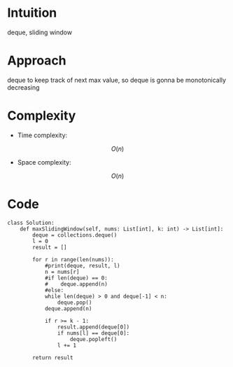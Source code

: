 # Intuition
<!-- Describe your first thoughts on how to solve this problem. -->
deque, sliding window

# Approach
<!-- Describe your approach to solving the problem. -->
deque to keep track of next max value, so deque is gonna be monotonically decreasing

# Complexity
- Time complexity:
<!-- Add your time complexity here, e.g. $$O(n)$$ -->
$$O(n)$$

- Space complexity:
<!-- Add your space complexity here, e.g. $$O(n)$$ -->
$$O(n)$$

# Code
```
class Solution:
    def maxSlidingWindow(self, nums: List[int], k: int) -> List[int]:
        deque = collections.deque()
        l = 0
        result = []

        for r in range(len(nums)):
            #print(deque, result, l)
            n = nums[r]
            #if len(deque) == 0:
            #    deque.append(n)
            #else:
            while len(deque) > 0 and deque[-1] < n:
                deque.pop()
            deque.append(n)
            
            if r >= k - 1:
                result.append(deque[0])
                if nums[l] == deque[0]:
                    deque.popleft()
                l += 1

        return result 
```